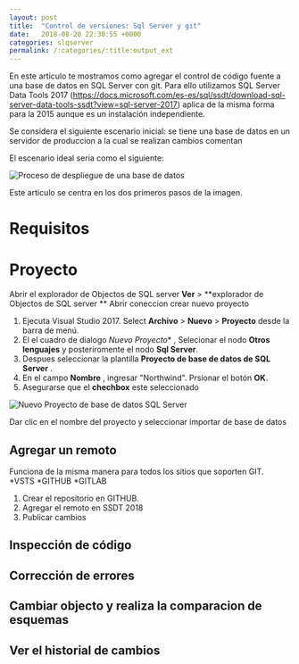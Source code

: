 ```yaml
---
layout: post
title:  "Control de versiones: Sql Server y git"
date:   2018-08-20 22:30:55 +0000
categories: slqserver
permalink: /:categories/:title:output_ext
---
```


En este articulo te mostramos como agregar el control de código fuente a una base de datos en SQL Server con git.
Para ello utilizamos SQL Server Data Tools 2017 (https://docs.microsoft.com/es-es/sql/ssdt/download-sql-server-data-tools-ssdt?view=sql-server-2017)
aplica de la misma forma para la 2015 aunque  es un instalación independiente.

Se considera el siguiente escenario inicial: 
se tiene una base de datos en un servidor de produccion a la cual se realizan cambios comentan

El escenario ideal seria como el siguiente:

<img data-src="/img/DevopsDeployment.png" class="lazyload"  alt="Proceso de despliegue de una base de datos">

Este articulo se centra en los dos primeros pasos de la imagen.


# Requisitos

# Proyecto

Abrir el explorador de Objectos de SQL server   **Ver** > **explorador de Objectos de SQL server **
Abrir coneccion 
crear nuevo proyecto

1. Ejecuta Visual Studio 2017. Select **Archivo** > **Nuevo** > **Proyecto** desde la barra de menú. 
2. El el cuadro de dialogo *Nuevo Proyecto** , Selecionar el nodo **Otros lenguajes**  y posteriromente el nodo **Sql Server**. 
3. Despues seleccionar la plantilla **Proyecto de base de datos de SQL Server** . 
4. En el campo  **Nombre** , ingresar "Northwind". Prsionar el botón **OK**.
5. Asegurarse que el __chechbox__ este seleccionado

<img data-src="/img/NuevoProyectoBD.PNG" class="lazyload"  alt="Nuevo Proyecto de base de datos SQL Server">

Dar clic en el nombre del proyecto y seleccionar importar de base de datos

## Agregar un remoto

Funciona de la misma manera para todos los sitios que soporten GIT. 
 *VSTS
 *GITHUB
 *GITLAB
 
 1. Crear el repositorio en GITHUB.
 2. Agregar el remoto en SSDT 2018
 3. Publicar cambios
 


## Inspección de código
## Corrección de errores
## Cambiar objecto y realiza la comparacion de esquemas
## Ver el historial de cambios

